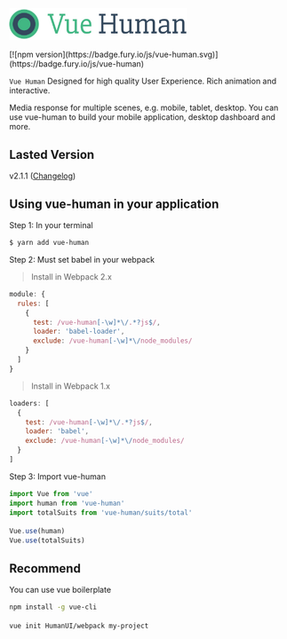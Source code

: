 <p><img width="320" src="docs/vue-human.jpg"></p>

<p>
  [![npm version](https://badge.fury.io/js/vue-human.svg)](https://badge.fury.io/js/vue-human)
</p>

`Vue Human` Designed for high quality User Experience. Rich animation and interactive.

Media response for multiple scenes, e.g. mobile, tablet, desktop. You can use vue-human to build your mobile application, desktop dashboard and more.

## Lasted Version

v2.1.1 ([Changelog](releases))

## Using vue-human in your application

Step 1: In your terminal

``` bash
$ yarn add vue-human
```

Step 2: Must set babel in your webpack

> Install in Webpack 2.x

``` javascript
module: {
  rules: [
    {
      test: /vue-human[-\w]*\/.*?js$/,
      loader: 'babel-loader',
      exclude: /vue-human[-\w]*\/node_modules/
    }
  ]
}
```

> Install in Webpack 1.x

``` javascript
loaders: [
  {
    test: /vue-human[-\w]*\/.*?js$/,
    loader: 'babel',
    exclude: /vue-human[-\w]*\/node_modules/
  }
]
```

Step 3: Import vue-human

``` javascript
import Vue from 'vue'
import human from 'vue-human'
import totalSuits from 'vue-human/suits/total'

Vue.use(human)
Vue.use(totalSuits)
```

## Recommend

You can use vue boilerplate

``` bash
npm install -g vue-cli

vue init HumanUI/webpack my-project
```
